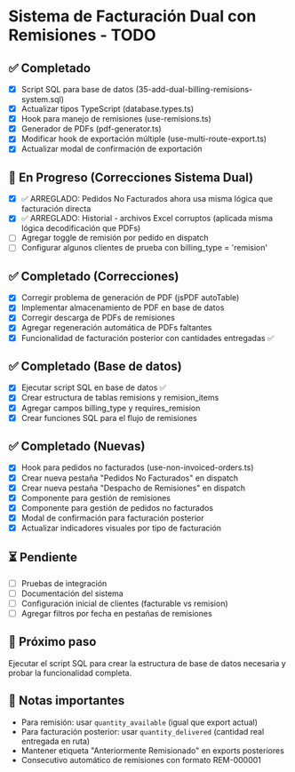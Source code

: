 # Sistema de Facturación Dual con Remisiones - TODO

## ✅ Completado
- [x] Script SQL para base de datos (35-add-dual-billing-remisions-system.sql)
- [x] Actualizar tipos TypeScript (database.types.ts)
- [x] Hook para manejo de remisiones (use-remisions.ts)
- [x] Generador de PDFs (pdf-generator.ts)
- [x] Modificar hook de exportación múltiple (use-multi-route-export.ts)
- [x] Actualizar modal de confirmación de exportación

## 🔄 En Progreso (Correcciones Sistema Dual)
- [x] ✅ ARREGLADO: Pedidos No Facturados ahora usa misma lógica que facturación directa
- [x] ✅ ARREGLADO: Historial - archivos Excel corruptos (aplicada misma lógica decodificación que PDFs)
- [ ] Agregar toggle de remisión por pedido en dispatch
- [ ] Configurar algunos clientes de prueba con billing_type = 'remision'

## ✅ Completado (Correcciones)
- [x] Corregir problema de generación de PDF (jsPDF autoTable)
- [x] Implementar almacenamiento de PDF en base de datos
- [x] Corregir descarga de PDFs de remisiones
- [x] Agregar regeneración automática de PDFs faltantes
- [x] Funcionalidad de facturación posterior con cantidades entregadas ✅

## ✅ Completado (Base de datos)
- [x] Ejecutar script SQL en base de datos ✅
- [x] Crear estructura de tablas remisions y remision_items
- [x] Agregar campos billing_type y requires_remision
- [x] Crear funciones SQL para el flujo de remisiones

## ✅ Completado (Nuevas)
- [x] Hook para pedidos no facturados (use-non-invoiced-orders.ts)
- [x] Crear nueva pestaña "Pedidos No Facturados" en dispatch
- [x] Crear nueva pestaña "Despacho de Remisiones" en dispatch
- [x] Componente para gestión de remisiones
- [x] Componente para gestión de pedidos no facturados
- [x] Modal de confirmación para facturación posterior
- [x] Actualizar indicadores visuales por tipo de facturación

## ⏳ Pendiente
- [ ] Pruebas de integración
- [ ] Documentación del sistema
- [ ] Configuración inicial de clientes (facturable vs remision)
- [ ] Agregar filtros por fecha en pestañas de remisiones

## 🎯 Próximo paso
Ejecutar el script SQL para crear la estructura de base de datos necesaria y probar la funcionalidad completa.

## 📝 Notas importantes
- Para remisión: usar `quantity_available` (igual que export actual)
- Para facturación posterior: usar `quantity_delivered` (cantidad real entregada en ruta)
- Mantener etiqueta "Anteriormente Remisionado" en exports posteriores
- Consecutivo automático de remisiones con formato REM-000001